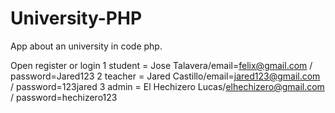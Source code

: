 # University-PHP
App about an university in code php.

Open register or login
1 student = Jose Talavera/email=felix@gmail.com / password=Jared123
2 teacher = Jared Castillo/email=jared123@gmail.com / password=123jared
3 admin = El Hechizero Lucas/elhechizero@gmail.com / password=hechizero123
 
